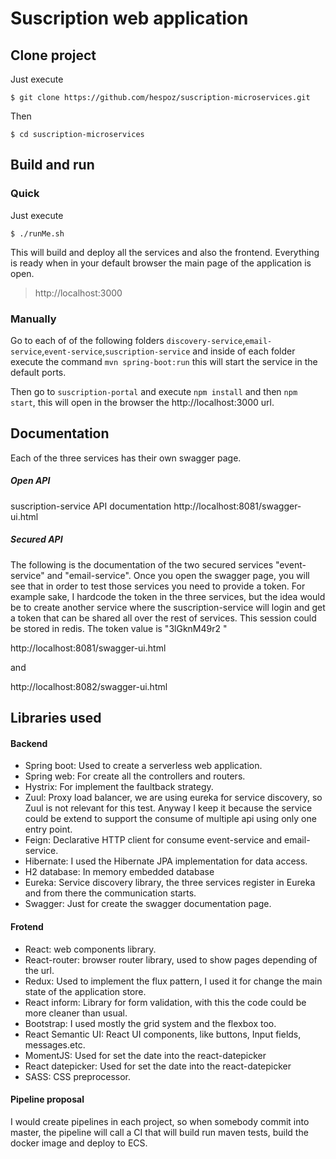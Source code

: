 # Suscription web application

## Clone project

Just execute

`$ git clone https://github.com/hespoz/suscription-microservices.git`

Then

`$ cd suscription-microservices`

## Build and run

### Quick

Just execute

`$ ./runMe.sh`

This will build and deploy all the services and also the frontend. Everything is ready when in your default browser the main page of the application is open.

> http://localhost:3000

### Manually

Go to each of of the following folders `discovery-service`,`email-service`,`event-service`,`suscription-service` and inside of each folder execute the command `mvn spring-boot:run` this will start the service in the default ports.

Then go to `suscription-portal` and execute `npm install` and then `npm start`, this will open in the browser the http://localhost:3000 url.


## Documentation

Each of the three services has their own swagger page.

##### Open API

suscription-service API documentation http://localhost:8081/swagger-ui.html

##### Secured API

The following is the documentation of the two secured services "event-service" and "email-service". Once you open the swagger page, you will see that in order to test those services you need to provide a token. For example sake, I hardcode the token in the three services, but the idea would be to create another service where the suscription-service will login and get a token that can be shared all over the rest of services. This session could be stored in redis. The token value is "3lGknM49r2 "

http://localhost:8081/swagger-ui.html 

and

http://localhost:8082/swagger-ui.html


## Libraries used

#### Backend

* Spring boot: Used to create a serverless web application.
* Spring web: For create all the controllers and routers.
* Hystrix: For implement the faultback strategy.
* Zuul: Proxy load balancer, we are using eureka for service discovery, so Zuul is not relevant for this test. Anyway I keep it because the service could be extend to support the consume of multiple api using only one entry point.
* Feign: Declarative HTTP client for consume event-service and email-service.
* Hibernate: I used the Hibernate JPA implementation for data access.
* H2 database: In memory embedded database
* Eureka: Service discovery library, the three services register in Eureka and from there the communication starts.
* Swagger: Just for create the swagger documentation page.

#### Frotend 

* React: web components library.
* React-router: browser router library, used to show pages depending of the url.
* Redux: Used to implement the flux pattern, I used it for change the main state of the application store.
* React inform: Library for form validation, with this the code could be more cleaner than usual.
* Bootstrap: I used mostly the grid system and the flexbox too.
* React Semantic UI: React UI components, like buttons, Input fields, messages.etc. 
* MomentJS: Used for set the date into the react-datepicker
* React datepicker: Used for set the date into the react-datepicker
* SASS: CSS preprocessor.

#### Pipeline proposal
I would create pipelines in each project, so when somebody commit into master, the pipeline will call a CI that will build run maven tests, build the docker image and deploy to ECS. 

